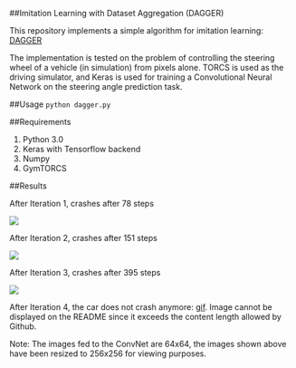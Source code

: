 ##Imitation Learning with Dataset Aggregation (DAGGER)

This repository implements a simple algorithm for imitation learning: [DAGGER](https://www.cs.cmu.edu/~sross1/publications/Ross-AIStats11-NoRegret.pdf)

The implementation is tested on the problem of controlling the steering wheel of a vehicle (in simulation) from pixels alone. TORCS is used as the driving simulator, and Keras is used for training a Convolutional Neural Network on the steering angle prediction task.

##Usage
`python dagger.py`

##Requirements

1. Python 3.0
2. Keras with Tensorflow backend
3. Numpy
4. GymTORCS

##Results

After Iteration 1, crashes after 78 steps

![](http://i.imgur.com/YfqFXQZ.gif)

After Iteration 2, crashes after 151 steps

![](http://i.imgur.com/0bXKyVx.gif)

After Iteration 3, crashes after 395 steps

![](http://i.imgur.com/doz8U0z.gif)

After Iteration 4, the car does not crash anymore: [gif](http://i.imgur.com/pKeVxLY.gif). Image cannot be displayed on the README since it exceeds the content length allowed by Github. 

Note: The images fed to the ConvNet are 64x64, the images shown above have been resized to 256x256 for viewing purposes.